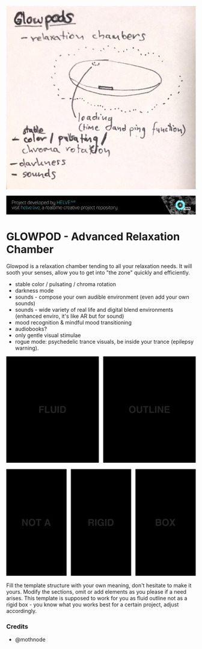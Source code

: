 ![Project Banner](glowpod-idea.JPG)

[![BANNERTAG](/assets/readme_visuals/helve-banner.png)](http://helve.live)

<a name="intro"></a> 
# GLOWPOD - Advanced Relaxation Chamber
Glowpod is a relaxation chamber tending to all your relaxation needs. It will sooth your senses, allow you to get into "the zone" quickly and efficiently.

- stable color / pulsating / chroma rotation
- darkness mode
- sounds - compose your own audible environment (even add your own sounds) 
- sounds - wide variety of real life and digital blend environments (enhanced enviro, it's like AR but for sound)
- mood recognition & mindful mood transitioning
- audiobooks?
- only gentle visual stimulae
- rogue mode: psychedelic trance visuals, be inside your trance (epilepsy warning).

![GALLERY DUAL](/assets/readme_visuals/vaco-dual-gallery.png)

![GALLERY TRIPLE](/assets/readme_visuals/vaco-triple-gallery.png)

Fill the template structure with your own meaning, don't hesitate to make it yours. Modify the sections, omit or add elements as you please if a need arises. This template is supposed to work for you as fluid outline not as a rigid box - you know what you works best for a certain project, adjust accordingly.

<a name="credits"></a>
### Credits
+ @mothnode
